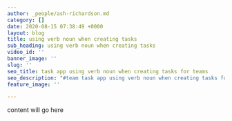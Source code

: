 ```yaml
---
author: _people/ash-richardson.md
category: []
date: 2020-08-15 07:38:49 +0000
layout: blog
title: using verb noun when creating tasks
sub_heading: using verb noun when creating tasks
video_id: ''
banner_image: ''
slug: ''
seo_title: task app using verb noun when creating tasks for teams
seo_description: "#team task app using verb noun when creating tasks for teams."
feature_image: ''

---
```

content will go here